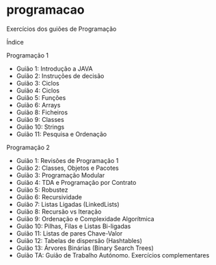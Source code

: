# programacao
Exercícios dos guiões de Programação

Índice

Programação 1
  - Guião 1: Introdução a JAVA
  - Guião 2: Instruções de decisão
  - Guião 3: Ciclos
  - Guião 4: Ciclos
  - Guião 5: Funções
  - Guião 6: Arrays
  - Guião 8: Ficheiros
  - Guião 9: Classes
  - Guião 10: Strings
  - Guião 11: Pesquisa e Ordenação
  
Programação 2
  - Guião 1: Revisões de Programação 1
  - Guião 2: Classes, Objetos e Pacotes
  - Guião 3: Programação Modular
  - Guião 4: TDA e Programação por Contrato
  - Guião 5: Robustez
  - Guião 6: Recursividade
  - Guião 7: Listas Ligadas (LinkedLists)
  - Guião 8: Recursão vs Iteração
  - Guião 9: Ordenação e Complexidade Algorítmica
  - Guião 10: Pilhas, Filas e Listas Bi-ligadas
  - Guião 11: Listas de pares Chave-Valor
  - Guião 12: Tabelas de dispersão (Hashtables)
  - Guião 13: Árvores Binárias (Binary Search Trees)
  - Guião TA: Guião de Trabalho Autónomo. Exercícios complementares

